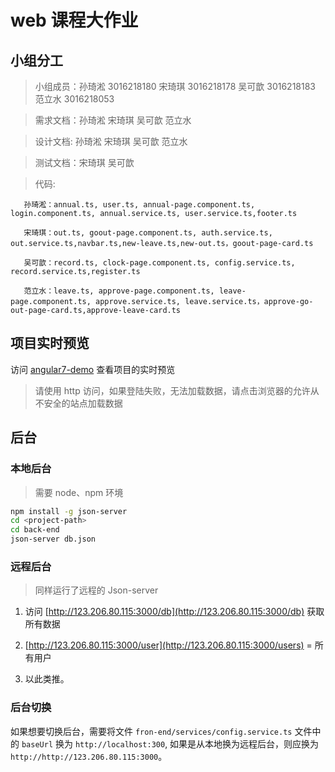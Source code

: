 # web 课程大作业

## 小组分工
> 小组成员：孙琦淞 3016218180 宋琦琪 3016218178  吴可歆 3016218183 范立水 3016218053

> 需求文档：孙琦淞 宋琦琪 吴可歆 范立水

> 设计文档: 孙琦淞 宋琦琪 吴可歆 范立水

> 测试文档：宋琦琪 吴可歆

> 代码:
       
       孙琦淞：annual.ts, user.ts, annual-page.component.ts, login.component.ts, annual.service.ts, user.service.ts,footer.ts

       宋琦琪：out.ts, goout-page.component.ts, auth.service.ts, out.service.ts,navbar.ts,new-leave.ts,new-out.ts，goout-page-card.ts
       
       吴可歆：record.ts, clock-page.component.ts, config.service.ts, record.service.ts,register.ts
       
       范立水：leave.ts, approve-page.component.ts, leave-page.component.ts, approve.service.ts, leave.service.ts，approve-go-out-page-card.ts,approve-leave-card.ts
## 项目实时预览

访问 [angular7-demo](https://xiaofeit.gitlab.io/angular7-demo) 查看项目的实时预览

> 请使用 http 访问，如果登陆失败，无法加载数据，请点击浏览器的允许从不安全的站点加载数据

## 后台 

### 本地后台

> 需要 node、npm 环境

```bash
npm install -g json-server
cd <project-path>
cd back-end
json-server db.json
```

### 远程后台

> 同样运行了远程的 Json-server 

1. 访问 [http://123.206.80.115:3000/db](http://123.206.80.115:3000/db) 获取所有数据

2. [http://123.206.80.115:3000/user](http://123.206.80.115:3000/users) = 所有用户

3. 以此类推。

### 后台切换

如果想要切换后台，需要将文件 `fron-end/services/config.service.ts` 文件中的 `baseUrl` 换为 `http://localhost:300`, 如果是从本地换为远程后台，则应换为 `http://http://123.206.80.115:3000`。
